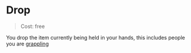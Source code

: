 # Drop

> Cost: free

You drop the item currently being held in your hands, this includes people you are [grappling](grapple.md)
